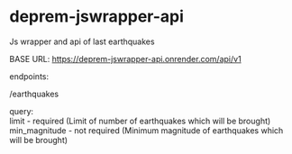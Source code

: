 # deprem-jswrapper-api
Js wrapper and api of last earthquakes


BASE URL: https://deprem-jswrapper-api.onrender.com/api/v1

endpoints:

/earthquakes

query: \
limit - required (Limit of number of earthquakes which will be brought) \
min_magnitude - not required (Minimum magnitude of earthquakes which will be brought) 

